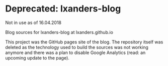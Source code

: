 # Deprecated: lxanders-blog

Not in use as of 16.04.2018

Blog sources for lxanders-blog at lxanders.github.io

This project was the GitHub pages site of the blog. The repository itself was deleted as the technology used to build the sources was not working anymore and there was a plan to disable Google Analytics (read: an upcoming update to the page).
